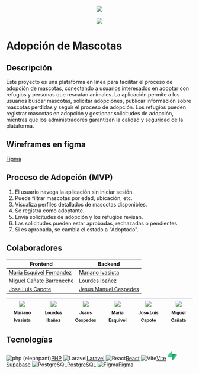 <p align="center"> <img src="https://github.com/No-Country/c17-119-m-php/assets/94227693/41a2973d-1d88-4ef6-ad9d-2ff227e059f0"> </p>

   <p align="center">
   <img src="https://img.shields.io/badge/STATUS-EN%20DESAROLLO-green">
   </p>

# Adopción de Mascotas

## Descripción
Este proyecto es una plataforma en línea para facilitar el proceso de adopción de mascotas, conectando a usuarios interesados en adoptar con refugios y personas que rescatan animales. La aplicación permite a los usuarios buscar mascotas, solicitar adopciones, publicar información sobre mascotas perdidas y seguir el proceso de adopción. Los refugios pueden registrar mascotas en adopción y gestionar solicitudes de adopción, mientras que los administradores garantizan la calidad y seguridad de la plataforma.

## Wireframes en figma
[Figma](https://www.figma.com/file/kUdFA8kSD437VmawvX9Uyn/SURAMIGO-App?type=design&node-id=0%3A1&mode=design&t=kPIOUSOaasPIfGW8-1)

## Proceso de Adopción (MVP)
1. El usuario navega la aplicación sin iniciar sesión.
2. Puede filtrar mascotas por edad, ubicación, etc.
3. Visualiza perfiles detallados de mascotas disponibles.
4. Se registra como adoptante.
5. Envía solicitudes de adopción y los refugios revisan.
6. Las solicitudes pueden estar aprobadas, rechazadas o pendientes.
7. Si es aprobada, se cambia el estado a "Adoptado".

## Colaboradores

| Frontend                                  | Backend                                  |
|-------------------------------------------|------------------------------------------|
| [Maria Esquivel Fernandez](https://www.linkedin.com/in/maria-esquivel-fernandez-a07114285) | [Mariano Ivasiuta](https://www.linkedin.com/in/marianoivasiuta/)             |
| [Miguel Cañate Barreneche](https://www.linkedin.com/in/miguelcbarreneche/) | [Lourdes Ibañez](https://www.linkedin.com/in/lourdes-iba%C3%B1ez-baa056284?) |
| [Jose Luis Capote](https://www.linkedin.com/in/jose-luis-capote-dsw/)           | [Jesus Manuel Cespedes](https://ar.linkedin.com/in/cespedes-jesus-manuel-5b1307250)     |



[<img src="https://avatars.githubusercontent.com/u/81333168?v=4" width=100><br><sub>Mariano Ivasiuta</sub>](https://github.com/MarianoIvasiuta26) | [<img src="https://avatars.githubusercontent.com/u/79941492?v=4" width=100><br><sub>Lourdes Ibañez</sub>](https://github.com/lourdesibanez) | [<img src="https://avatars.githubusercontent.com/u/34587375?v=4" width=100><br><sub>Jesus Cespedes</sub>](https://github.com/manuelc79) | [<img src="https://media.licdn.com/dms/image/D4D03AQHCpPEY23hOyg/profile-displayphoto-shrink_200_200/0/1709688379033?e=2147483647&v=beta&t=WifcSUoIKV7mBOXGwDTK2o9ncfPie-KfQTmRPmqCzow" width=100><br><sub>Maria Esquivel</sub>](https://github.com/MariaEsquivelf) | [<img src="https://avatars.githubusercontent.com/u/70924972?v=4" width=100><br><sub>Jose Luis Capote</sub>](https://github.com/jlcapor) | [<img src="https://avatars.githubusercontent.com/u/94227693?v=4" width=100><br><sub>Miguel Cañate</sub>](https://github.com/MiguelCagnate) | 
| --- | --- | --- | --- | --- | --- |


## Tecnologías

<img width="25" src="https://github.com/marwin1991/profile-technology-icons/assets/76662862/dbbc299a-8356-45e4-9d2e-a6c21b4569cf" alt="php (elephpant)" title="php (elephpant)"/>[PHP](https://www.php.net/)
<img width="25" src="https://github.com/marwin1991/profile-technology-icons/assets/25181517/afcf1c98-544e-41fb-bf44-edba5e62809a" alt="Laravel" title="Laravel"/>[Laravel](https://laravel.com/)
<img width="25" src="https://user-images.githubusercontent.com/25181517/183897015-94a058a6-b86e-4e42-a37f-bf92061753e5.png" alt="React" title="React"/>[React](https://es.react.dev/)
<img width="25" src="https://github-production-user-asset-6210df.s3.amazonaws.com/62091613/261395532-b40892ef-efb8-4b0e-a6b5-d1cfc2f3fc35.png" alt="Vite" title="Vite"/>[Vite](https://vitejs.dev/)
<img width="25" src="https://raw.githubusercontent.com/github/explore/f4ec5347a36e06540a69376753a7c37a8cb5a136/topics/supabase/supabase.png" alt="Supabase" title="Supabase"/>[Supabase](https://supabase.com/)
<img width="25" src="https://user-images.githubusercontent.com/25181517/117208740-bfb78400-adf5-11eb-97bb-09072b6bedfc.png" alt="PostgreSQL" title="PostgreSQL"/>[PostgreSQL](https://www.postgresql.org/)
<img width="25" src="https://user-images.githubusercontent.com/25181517/189715289-df3ee512-6eca-463f-a0f4-c10d94a06b2f.png" alt="Figma" title="Figma"/>[Figma](https://www.figma.com/)

<!--
## Instrucciones de Instalación y Uso
1. Clona este repositorio.
2. Instala las dependencias necesarias.
3. Configura la base de datos y entorno de desarrollo.
4. Ejecuta la aplicación y sigue las instrucciones proporcionadas en la documentación.

## Contribución
¡Las contribuciones son bienvenidas! Si deseas contribuir a este proyecto, sigue las pautas de contribución y envía tus solicitudes de extracción.

## Licencia
Este proyecto está bajo la Licencia MIT. Consulta el archivo LICENSE para más detalles.

## Contacto
Para preguntas o sugerencias, contáctanos en [correo electrónico] o [redes sociales].
-->

</response>


<!--
## Instrucciones de Instalación y Uso
1. Clona este repositorio.
2. Instala las dependencias necesarias.
3. Configura la base de datos y entorno de desarrollo.
4. Ejecuta la aplicación y sigue las instrucciones proporcionadas en la documentación.

## Contribución
¡Las contribuciones son bienvenidas! Si deseas contribuir a este proyecto, sigue las pautas de contribución y envía tus solicitudes de extracción.

## Licencia
Este proyecto está bajo la Licencia MIT. Consulta el archivo LICENSE para más detalles.

## Contacto
Para preguntas o sugerencias, contáctanos en [correo electrónico] o [redes sociales].
-->

</response>

